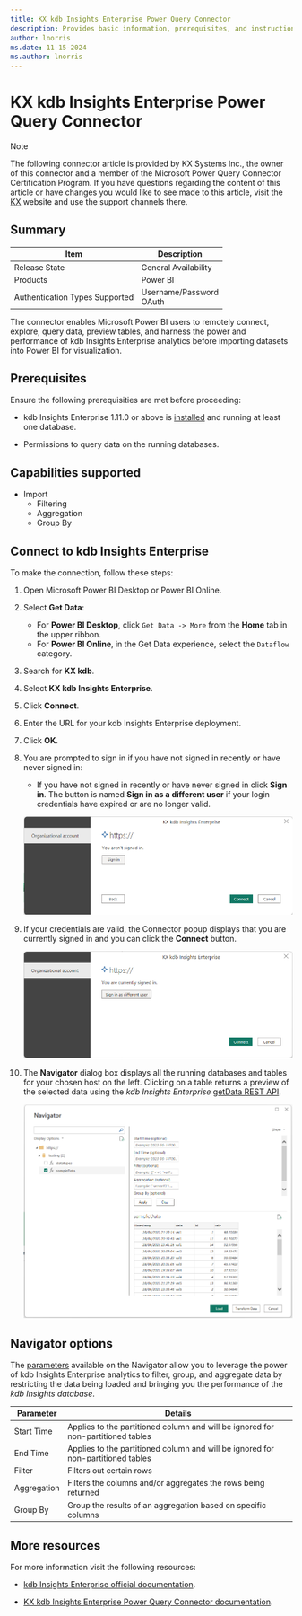 ```yaml
---
title: KX kdb Insights Enterprise Power Query Connector
description: Provides basic information, prerequisites, and instructions on how to connect to kdb Insights Enterprise
author: lnorris
ms.date: 11-15-2024
ms.author: lnorris
---
```


# KX kdb Insights Enterprise Power Query Connector

> [!NOTE]
> The following connector article is provided by KX Systems Inc., the owner of this connector and a member of the Microsoft Power Query Connector Certification Program. If you have questions regarding the content of this article or have changes you would like to see made to this article, visit the [KX](www.kx.com) website and use the support channels there.


## Summary

| Item	                        | Description                 |
| ------------------------------ | --------------------------- |
| Release State                  | General Availability        |
| Products                       | Power BI                    |
| Authentication Types Supported | Username/Password<br/>OAuth |

The connector enables Microsoft Power BI users to remotely connect, explore, query data, preview tables, and harness the power and performance of kdb Insights Enterprise analytics before importing datasets into Power BI for visualization.


## Prerequisites

Ensure the following prerequisities are met before proceeding:

* kdb Insights Enterprise 1.11.0 or above is [installed](https://code.kx.com/insights/enterprise/getting-started/index.html) and running at least one database.

* Permissions to query data on the running databases.


## Capabilities supported

* Import
    * Filtering
    * Aggregation
    * Group By


## Connect to kdb Insights Enterprise 

To make the connection, follow these steps:

1. Open Microsoft Power BI Desktop or Power BI Online.

1.  Select **Get Data**:
    - For **Power BI Desktop**, click `Get Data -> More` from the **Home** tab in the upper ribbon.
    - For **Power BI Online**, in the Get Data experience, select the `Dataflow` category.

1. Search for **KX kdb**.

1. Select **KX kdb Insights Enterprise**.

1. Click **Connect**.

1. Enter the URL for your kdb Insights Enterprise deployment.

1. Click **OK**.

1. You are prompted to sign in if you have not signed in recently or have never signed in:

    - If you have not signed in recently or have never signed in click **Sign in**. The button is named **Sign in as a different user** if your login credentials have expired or are no longer valid.

   ![KX Insights Enterprise instance information.](./media/kx-kdb-insights-enterprise/powerbi-signin.png)
   
1. If your credentials are valid, the Connector popup displays that you are currently signed in and you can click the **Connect** button.

   ![KX Insights Enterprise signin popup.](./media/kx-kdb-insights-enterprise/powerbi-signedin.png)

1. The **Navigator** dialog box displays all the running databases and tables for your chosen host on the left. Clicking on a table returns a preview of the selected data using the _kdb Insights Enterprise_ [getData REST API](https://code.kx.com/insights/api/database/query/get-data.html).

   ![KX Insights Enterprise preview page.](./media/kx-kdb-insights-enterprise/powerbi-preview.png)

## Navigator options

The [parameters](https://code.kx.com/insights/enterprise/integrations/powerbi/powerbi-import.html#parameters) available on the Navigator allow you to leverage the power of kdb Insights Enterprise analytics to filter, group, and aggregate data by restricting the data being loaded and bringing you the performance of the _kdb Insights database_.


 | **Parameter** | **Details**                                                                      |
 | ------------- | -------------------------------------------------------------------------------- |
 | Start Time    | Applies to the partitioned column and will be ignored for non-partitioned tables |
 | End Time      | Applies to the partitioned column and will be ignored for non-partitioned tables |
 | Filter        | Filters out certain rows                                                         |
 | Aggregation   | Filters the columns and/or aggregates the rows being returned                    |
 | Group By      | Group the results of an aggregation based on specific columns                    |


## More resources

For more information visit the following resources:

* [kdb Insights Enterprise official documentation](https://code.kx.com/insights/enterprise/index.html).

* [KX kdb Insights Enterprise Power Query Connector documentation](https://code.kx.com/insights/enterprise/integrations/powerbi/powerbi-import.html).

